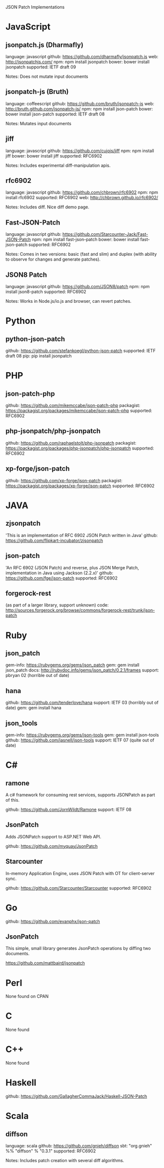 JSON Patch Implementations

JavaScript
==========

jsonpatch.js (Dharmafly)
----------------------

language: javascript
github: https://github.com/dharmafly/jsonpatch.js
web: http://jsonpatchjs.com/
npm: npm install jsonpatch
bower: bower install jsonpatch
supported: IETF draft 09

Notes: Does not mutate input documents

jsonpatch-js (Bruth)
------------

language: coffeescript
github: https://github.com/bruth/jsonpatch-js
web: http://bruth.github.com/jsonpatch-js/
npm: npm install json-patch
bower: bower install json-patch
supported: IETF draft 08

Notes: Mutates input documents


jiff
----

language: javascript
github: https://github.com/cujojs/jiff
npm: npm install jiff
bower: bower install jiff
supported: RFC6902

Notes: Includes experimental diff-manipulation apis.

rfc6902
-------

language: javascript
github: https://github.com/chbrown/rfc6902
npm: npm install rfc6902
supported: RFC6902
web: http://chbrown.github.io/rfc6902/

Notes: Includes diff.  Nice diff demo page.


Fast-JSON-Patch
----

language: javascript
github: https://github.com/Starcounter-Jack/Fast-JSON-Patch
npm: npm install fast-json-patch
bower: bower install fast-json-patch
supported: RFC6902

Notes: Comes in two versions: basic (fast and slim) and duplex (with ability to observe for changes and generate patches).

JSON8 Patch
-----------

language: javascript
github: https://github.com/JSON8/patch
npm: npm install json8-patch
supported: RFC6902

Notes: Works in Node.js/io.js and browser, can revert patches.

Python
======

python-json-patch
-----------------

github: https://github.com/stefankoegl/python-json-patch
supported: IETF draft 08
pip: pip install jsonpatch

PHP
===

json-patch-php
--------------

github: https://github.com/mikemccabe/json-patch-php
packagist: https://packagist.org/packages/mikemccabe/json-patch-php
supported: RFC6902

php-jsonpatch/php-jsonpatch
---------------------------

github: https://github.com/raphaelstolt/php-jsonpatch
packagist: https://packagist.org/packages/php-jsonpatch/php-jsonpatch
supported: RFC6902

xp-forge/json-patch
-------------------

github: https://github.com/xp-forge/json-patch
packagist: https://packagist.org/packages/xp-forge/json-patch
supported: RFC6902

JAVA
====

zjsonpatch
----------

'This is an implementation of RFC 6902 JSON Patch written in Java'
github: https://github.com/flipkart-incubator/zjsonpatch


json-patch
----------

'An RFC 6902 (JSON Patch) and reverse, plus JSON Merge Patch, implementation in Java using Jackson (2.2.x)'
github: https://github.com/fge/json-patch
supported: RFC6902

forgerock-rest
--------------

(as part of a larger library, support unknown)
code: http://sources.forgerock.org/browse/commons/forgerock-rest/trunk/json-patch

Ruby
====

json_patch
----------

gem-info: https://rubygems.org/gems/json_patch
gem: gem install json_patch
docs: http://rubydoc.info/gems/json_patch/0.2.1/frames
support: pbryan 02 (horrible out of date)

hana
----

github: https://github.com/tenderlove/hana
support: IETF 03 (horribly out of date)
gem: gem install hana

json_tools
----------

gem-info: https://rubygems.org/gems/json-tools
gem: gem install json-tools
github: https://github.com/jasnell/json-tools
support: IETF 07 (quite out of date)

C#
==

ramone
------

A c# framework for consuming rest services, supports JSONPatch as part of this.

github: https://github.com/JornWildt/Ramone
support: IETF 08

JsonPatch
------

Adds JSONPatch support to ASP.NET Web API.

github: https://github.com/myquay/JsonPatch

Starcounter
------

In-memory Application Engine, uses JSON Patch with OT for client-server sync.

github: https://github.com/Starcounter/Starcounter
supported: RFC6902


Go
==

github: https://github.com/evanphx/json-patch

JsonPatch
------
This simple, small library generates JsonPatch operations by diffing two documents.

https://github.com/mattbaird/jsonpatch

Perl
====

None found on CPAN

C
=

None found

C++
===

None found

Haskell
=======

github: https://github.com/GallagherCommaJack/Haskell-JSON-Patch

Scala
=====

diffson
-------

language: scala
github: https://github.com/gnieh/diffson
sbt: "org.gnieh" %% "diffson" % "0.3.1"
supported: RFC6902

Notes: Includes patch creation with several diff algorithms.
